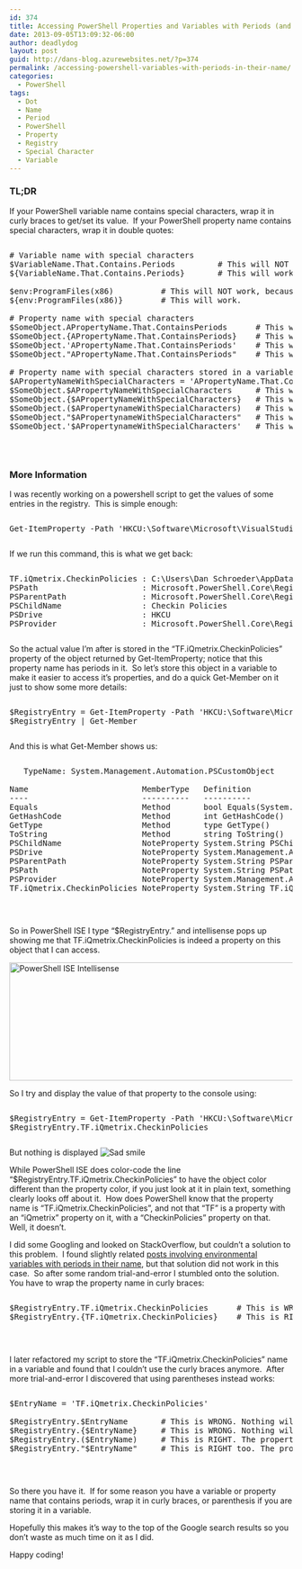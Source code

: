 ```yaml
---
id: 374
title: Accessing PowerShell Properties and Variables with Periods (and other special characters) in their Name
date: 2013-09-05T13:09:32-06:00
author: deadlydog
layout: post
guid: http://dans-blog.azurewebsites.net/?p=374
permalink: /accessing-powershell-variables-with-periods-in-their-name/
categories:
  - PowerShell
tags:
  - Dot
  - Name
  - Period
  - PowerShell
  - Property
  - Registry
  - Special Character
  - Variable
---
```

### TL;DR

If your PowerShell variable name contains special characters, wrap it in curly braces to get/set its value.&#160; If your PowerShell property name contains special characters, wrap it in double quotes:

<div id="scid:C89E2BDB-ADD3-4f7a-9810-1B7EACF446C1:ad32e0da-8e49-4395-8ab6-470fe0ba9cc9" class="wlWriterEditableSmartContent" style="float: none; padding-bottom: 0px; padding-top: 0px; padding-left: 0px; margin: 0px; display: inline; padding-right: 0px">
  <pre style=white-space:normal> 
  
  <pre class="brush: powershell; pad-line-numbers: true; title: ; notranslate" title="">
# Variable name with special characters
$VariableName.That.Contains.Periods			# This will NOT work.
${VariableName.That.Contains.Periods}		# This will work.

$env:ProgramFiles(x86)			# This will NOT work, because parentheses are special characters.
${env:ProgramFiles(x86)}		# This will work.

# Property name with special characters
$SomeObject.APropertyName.That.ContainsPeriods		# This will NOT work.
$SomeObject.{APropertyName.That.ContainsPeriods}	# This will work.
$SomeObject.'APropertyName.That.ContainsPeriods'	# This will also work.
$SomeObject."APropertyName.That.ContainsPeriods"	# This will work too.

# Property name with special characters stored in a variable
$APropertyNameWithSpecialCharacters = 'APropertyName.That.ContainsPeriods'
$SomeObject.$APropertyNameWithSpecialCharacters		# This will NOT work.
$SomeObject.{$APropertyNameWithSpecialCharacters}	# This will NOT work.
$SomeObject.($APropertynameWithSpecialCharacters)	# This will work.
$SomeObject."$APropertynameWithSpecialCharacters"	# This will also work.
$SomeObject.'$APropertynameWithSpecialCharacters'	# This will NOT work.
</pre>
</div>

&#160;

### More Information

I was recently working on a powershell script to get the values of some entries in the registry.&#160; This is simple enough:

<div id="scid:C89E2BDB-ADD3-4f7a-9810-1B7EACF446C1:55c80560-3850-4ff1-b769-85f2746c8b84" class="wlWriterEditableSmartContent" style="float: none; padding-bottom: 0px; padding-top: 0px; padding-left: 0px; margin: 0px; display: inline; padding-right: 0px">
  <pre style=white-space:normal> 
  
  <pre class="brush: powershell; pad-line-numbers: true; title: ; notranslate" title="">
Get-ItemProperty -Path 'HKCU:\Software\Microsoft\VisualStudio\11.0_Config\TeamFoundation\SourceControl\Checkin Policies' -Name 'TF.iQmetrix.CheckinPolicies'
</pre>
</div>

If we run this command, this is what we get back:

<div id="scid:C89E2BDB-ADD3-4f7a-9810-1B7EACF446C1:ed4fd505-e592-4fa4-8d58-021890a84d38" class="wlWriterEditableSmartContent" style="float: none; padding-bottom: 0px; padding-top: 0px; padding-left: 0px; margin: 0px; display: inline; padding-right: 0px">
  <pre style=white-space:normal> 
  
  <pre class="brush: plain; title: ; notranslate" title="">
TF.iQmetrix.CheckinPolicies : C:\Users\Dan Schroeder\AppData\Local\Microsoft\VisualStudio\11.0\Extensions\mwlu1noz.4t5\TF.iQmetrix.CheckinPolicies.dll
PSPath                      : Microsoft.PowerShell.Core\Registry::HKEY_CURRENT_USER\Software\Microsoft\VisualStudio\11.0_Config\TeamFoundation\SourceControl\Checkin Policies
PSParentPath                : Microsoft.PowerShell.Core\Registry::HKEY_CURRENT_USER\Software\Microsoft\VisualStudio\11.0_Config\TeamFoundation\SourceControl
PSChildName                 : Checkin Policies
PSDrive                     : HKCU
PSProvider                  : Microsoft.PowerShell.Core\Registry
</pre>
</div>

So the actual value I’m after is stored in the “TF.iQmetrix.CheckinPolicies” property of the object returned by Get-ItemProperty; notice that this property name has periods in it.&#160; So let’s store this object in a variable to make it easier to access it’s properties, and do a quick Get-Member on it just to show some more details:

<div id="scid:C89E2BDB-ADD3-4f7a-9810-1B7EACF446C1:1c35b055-99ea-4e3c-8150-9370a026d21f" class="wlWriterEditableSmartContent" style="float: none; padding-bottom: 0px; padding-top: 0px; padding-left: 0px; margin: 0px; display: inline; padding-right: 0px">
  <pre style=white-space:normal> 
  
  <pre class="brush: powershell; title: ; notranslate" title="">
$RegistryEntry = Get-ItemProperty -Path 'HKCU:\Software\Microsoft\VisualStudio\11.0_Config\TeamFoundation\SourceControl\Checkin Policies' -Name 'TF.iQmetrix.CheckinPolicies'
$RegistryEntry | Get-Member
</pre>
</div>

And this is what Get-Member shows us:

<div id="scid:C89E2BDB-ADD3-4f7a-9810-1B7EACF446C1:81b5dca5-dcf8-4bbc-9dd2-730cbc50cf85" class="wlWriterEditableSmartContent" style="float: none; padding-bottom: 0px; padding-top: 0px; padding-left: 0px; margin: 0px; display: inline; padding-right: 0px">
  <pre style=white-space:normal> 
  
  <pre class="brush: plain; title: ; notranslate" title="">
   TypeName: System.Management.Automation.PSCustomObject

Name                        MemberType   Definition                                                                                                                                                          
----                        ----------   ----------                                                                                                                                                          
Equals                      Method       bool Equals(System.Object obj)                                                                                                                                      
GetHashCode                 Method       int GetHashCode()                                                                                                                                                   
GetType                     Method       type GetType()                                                                                                                                                      
ToString                    Method       string ToString()                                                                                                                                                   
PSChildName                 NoteProperty System.String PSChildName=Checkin Policies                                                                                                                          
PSDrive                     NoteProperty System.Management.Automation.PSDriveInfo PSDrive=HKCU                                                                                                               
PSParentPath                NoteProperty System.String PSParentPath=Microsoft.PowerShell.Core\Registry::HKEY_CURRENT_USER\Software\Microsoft\VisualStudio\11.0_Config\TeamFoundation\SourceControl           
PSPath                      NoteProperty System.String PSPath=Microsoft.PowerShell.Core\Registry::HKEY_CURRENT_USER\Software\Microsoft\VisualStudio\11.0_Config\TeamFoundation\SourceControl\Checkin Policies
PSProvider                  NoteProperty System.Management.Automation.ProviderInfo PSProvider=Microsoft.PowerShell.Core\Registry                                                                             
TF.iQmetrix.CheckinPolicies NoteProperty System.String TF.iQmetrix.CheckinPolicies=C:\Users\Dan Schroeder\AppData\Local\Microsoft\VisualStudio\11.0\Extensions\mwlu1noz.4t5\TF.iQmetrix.CheckinPolicies.dll 
</pre>
</div>

&#160;

So in PowerShell ISE I type “$RegistryEntry.” and intellisense pops up showing me that TF.iQmetrix.CheckinPolicies is indeed a property on this object that I can access.

[<img title="PowerShell ISE Intellisense" style="border-left-width: 0px; border-right-width: 0px; background-image: none; border-bottom-width: 0px; padding-top: 0px; padding-left: 0px; display: inline; padding-right: 0px; border-top-width: 0px" border="0" alt="PowerShell ISE Intellisense" src="http://dans-blog.azurewebsites.net/wp-content/uploads/2013/09/PowerShell-ISE-Intellisense_thumb.png" width="600" height="210" />](http://dans-blog.azurewebsites.net/wp-content/uploads/2013/09/PowerShell-ISE-Intellisense.png)

So I try and display the value of that property to the console using:

<div id="scid:C89E2BDB-ADD3-4f7a-9810-1B7EACF446C1:6f57a12a-00a3-4b05-b47e-d34234f380f5" class="wlWriterEditableSmartContent" style="float: none; padding-bottom: 0px; padding-top: 0px; padding-left: 0px; margin: 0px; display: inline; padding-right: 0px">
  <pre style=white-space:normal> 
  
  <pre class="brush: powershell; title: ; notranslate" title="">
$RegistryEntry = Get-ItemProperty -Path 'HKCU:\Software\Microsoft\VisualStudio\11.0_Config\TeamFoundation\SourceControl\Checkin Policies' -Name 'TF.iQmetrix.CheckinPolicies'
$RegistryEntry.TF.iQmetrix.CheckinPolicies
</pre>
</div>

But nothing is displayed <img class="wlEmoticon wlEmoticon-sadsmile" style="border-top-style: none; border-left-style: none; border-bottom-style: none; border-right-style: none" alt="Sad smile" src="http://dans-blog.azurewebsites.net/wp-content/uploads/2013/09/wlEmoticon-sadsmile.png" />

While PowerShell ISE does color-code the line “$RegistryEntry.TF.iQmetrix.CheckinPolicies” to have the object color different than the property color, if you just look at it in plain text, something clearly looks off about it.&#160; How does PowerShell know that the property name is “TF.iQmetrix.CheckinPolicies”, and not that “TF” is a property with an “iQmetrix” property on it, with a “CheckinPolicies” property on that.&#160; Well, it doesn’t.

I did some Googling and looked on StackOverflow, but couldn’t a solution to this problem.&#160; I found slightly related [posts involving environmental variables with periods in their name](http://stackoverflow.com/questions/9984065/cannot-resolve-environment-variables-in-powershell-with-periods-in-them), but that solution did not work in this case.&#160; So after some random trial-and-error I stumbled onto the solution.&#160; You have to wrap the property name in curly braces:

<div id="scid:C89E2BDB-ADD3-4f7a-9810-1B7EACF446C1:ce3091d6-423c-44e2-ba48-064f99fc0dd9" class="wlWriterEditableSmartContent" style="float: none; padding-bottom: 0px; padding-top: 0px; padding-left: 0px; margin: 0px; display: inline; padding-right: 0px">
  <pre style=white-space:normal> 
  
  <pre class="brush: powershell; title: ; notranslate" title="">
$RegistryEntry.TF.iQmetrix.CheckinPolicies		# This is WRONG. Nothing will be returned.
$RegistryEntry.{TF.iQmetrix.CheckinPolicies}	# This is RIGHT. The property's value will returned.
</pre>
</div>

&#160;

I later refactored my script to store the “TF.iQmetrix.CheckinPolicies” name in a variable and found that I couldn’t use the curly braces anymore.&#160; After more trial-and-error I discovered that using parentheses instead works:

<div id="scid:C89E2BDB-ADD3-4f7a-9810-1B7EACF446C1:20716b83-d944-4b87-98df-292f161a9467" class="wlWriterEditableSmartContent" style="float: none; padding-bottom: 0px; padding-top: 0px; padding-left: 0px; margin: 0px; display: inline; padding-right: 0px">
  <pre style=white-space:normal> 
  
  <pre class="brush: powershell; title: ; notranslate" title="">
$EntryName = 'TF.iQmetrix.CheckinPolicies'

$RegistryEntry.$EntryName		# This is WRONG. Nothing will be returned.
$RegistryEntry.{$EntryName}		# This is WRONG. Nothing will be returned.
$RegistryEntry.($EntryName)		# This is RIGHT. The property's value will be returned.
$RegistryEntry."$EntryName"		# This is RIGHT too. The property's value will be returned.
</pre>
</div>

&#160;

So there you have it.&#160; If for some reason you have a variable or property name that contains periods, wrap it in curly braces, or parenthesis if you are storing it in a variable.

Hopefully this makes it’s way to the top of the Google search results so you don’t waste as much time on it as I did.

Happy coding!